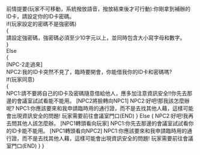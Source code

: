 前情提要(玩家不可移動，系統撥放語音，撥放結束後才可行動):你剛拿到補辦的ID卡，請設定你的ID卡密碼。  
if(玩家設定的密碼不是強密碼)  
{  
    	請設定強密碼，強密碼必須至少10字元以上，並同時包含大小寫字母和數字。  
}  
Else  
{  
    [NPC-2走過來]  
    NPC2:我的ID卡突然不見了，臨時要開會，你能借我你的ID卡和密碼嗎?  
    If(玩家同意)  
    {  
        NPC1:請不要將自己的ID卡及密碼隨意借給他人，應多加注意資訊安全!!你先去那邊的會議室試試看能不能用。
        [NPC2將臉轉向NPC1]
        NPC2:好吧!那我該怎麼辦呢?
        NPC1:你應該要來和我申請臨時用的通行證，而不是去找其他人藉，這樣可能會出現資訊安全的問題!
	    玩家需要前往會議室門口(END)
    }
    Else
    {
        NPC2:好吧!我再去問其他人該怎麼辦。
	    [NPC1轉頭看向玩家]
	    NPC1:你先去那邊的會議室試試看你的ID卡能不能用。
	    [NPC1轉頭看向NPC2]
        NPC1:你應該要來和我申請臨時用的通行證，而不是去找其他人藉，這樣可能會出現資訊安全的問題!
	    玩家需要前往會議室門口(END)
    }
}

